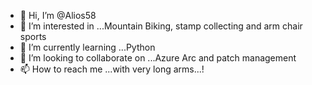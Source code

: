 - 👋 Hi, I’m @Alios58
- 👀 I’m interested in ...Mountain Biking, stamp collecting and arm chair sports
- 🌱 I’m currently learning ...Python
- 💞️ I’m looking to collaborate on ...Azure Arc and patch management
- 📫 How to reach me ...with very long arms...!

<!---
Alios58/Alios58 is a ✨ special ✨ repository because its `README.md` (this file) appears on your GitHub profile.
You can click the Preview link to take a look at your changes.
--->
